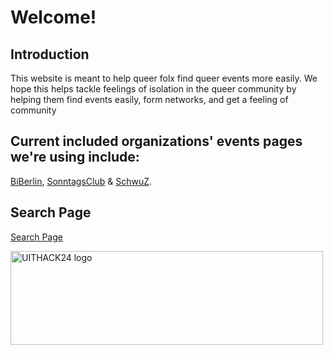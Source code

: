 # Welcome!

## Introduction

This website is meant to help queer folx find queer events more easily. We hope this helps tackle feelings of isolation in the queer community by helping them find events easily, form networks, and get a feeling of community 

## Current included organizations' events pages we're using include:
[BiBerlin](https://biberlin.de/events/), [SonntagsClub](https://sonntags-club.de/programm/programm_aktuell.php) & [SchwuZ](https://www.schwuz.de/events/).

## Search Page

[Search Page](search.md)


<img src="https://roopa-pai.github.io/queerstuff/imgs/UITHACK24_pinklogo.png" alt="UITHACK24 logo" style="height: 150px; width:500px;"/>